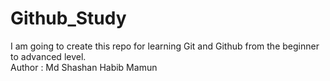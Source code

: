 # Github_Study
I am going to create this repo for learning Git and Github from the beginner to advanced level. 
<br>
Author : Md Shashan Habib Mamun 
